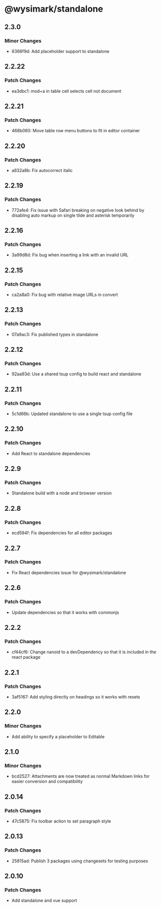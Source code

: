 # @wysimark/standalone

## 2.3.0

### Minor Changes

- 6366f9d: Add placeholder support to standalone

## 2.2.22

### Patch Changes

- ea3dbc1: mod+a in table cell selects cell not document

## 2.2.21

### Patch Changes

- 468b060: Move table row menu buttons to fit in editor container

## 2.2.20

### Patch Changes

- a832a8b: Fix autocorrect italic

## 2.2.19

### Patch Changes

- 772afe4: Fix issue with Safari breaking on negative look behind by disabling auto markup on single tilde and asterisk temporarily

## 2.2.16

### Patch Changes

- 3a99d8d: Fix bug when inserting a link with an invalid URL

## 2.2.15

### Patch Changes

- ca2a8a0: Fix bug with relative image URLs in convert

## 2.2.13

### Patch Changes

- 07a9ac3: Fix published types in standalone

## 2.2.12

### Patch Changes

- 92aa93d: Use a shared tsup config to build react and standalone

## 2.2.11

### Patch Changes

- 5c1d66b: Updated standalone to use a single tsup config file

## 2.2.10

### Patch Changes

- Add React to standalone dependencies

## 2.2.9

### Patch Changes

- Standalone build with a node and browser version

## 2.2.8

### Patch Changes

- ecd594f: Fix dependencies for all editor packages

## 2.2.7

### Patch Changes

- Fix React dependencies issue for @wysimark/standalone

## 2.2.6

### Patch Changes

- Update dependencies so that it works with commonjs

## 2.2.2

### Patch Changes

- cf44cf6: Change nanoid to a devDependency so that it is included in the react package

## 2.2.1

### Patch Changes

- 3af5167: Add styling directly on headings so it works with resets

## 2.2.0

### Minor Changes

- Add ability to specify a placeholder to Editable

## 2.1.0

### Minor Changes

- bcd2527: Attachments are now treated as normal Markdown links for easier conversion and compatibility

## 2.0.14

### Patch Changes

- 47c5875: Fix toolbar action to set paragraph style

## 2.0.13

### Patch Changes

- 25815ad: Publish 3 packages using changesets for testing purposes

## 2.0.10

### Patch Changes

- Add standalone and vue support
